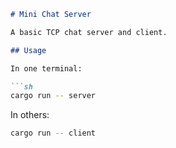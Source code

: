 ```markdown
# Mini Chat Server

A basic TCP chat server and client.

## Usage

In one terminal:

```sh
cargo run -- server
```

In others:

```sh
cargo run -- client
```
```